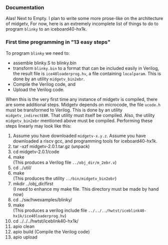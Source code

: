 ### Documentation

Alas! Next to Empty. I plan to write some more prose-like on the
architecture of midgetv, For now, here is an extremely incomplete list
of things to do to program `blinky` to an iceboard40-hx1k.

### First time programming in "13 easy steps"

To program `blinky` we need to:
 - assemble blinky.S to blinky.bin
 - transform `blinky.bin` to a format that can be included easily in Verilog, 
   the result file is `ice40loaderprog.hv`, a file containing
   `localparam`. This is done by an utility `midgetv_bin2ebr`.  
 - Compile the Verilog code, and
 - Upload the Verilog code.

When this is the very first time any instance of midgetv is compiled,
there are some additional steps.  Midgetv depends on microcode, the
file `ucode.h` must be transformed to Verilog. This is done by an
utility `midgetv_indirectEBR`. That utility must itself be
compiled. Also, the utility `midgetv_bin2ebr` mentioned above must be
compiled.  Performing these steps linearly may look like this:


 1.  Assume you have downloaded `midgetv-x.y.z`. Assume
     you have downloaded a riscv gcc, and programming tools for iceboard40-hx1k.
 2.  tar -xzf midgetv-2.0.1.tar.gz
     (unpack)
 3.  cd midgetv-2.0.1/code
 4.  make  
     (This produces a Verilog file `../obj_dir/m_2ebr.v`)
 5.  cd ../util/
 6.  make  
     (This produces the utility `../bin/midgetv_bin2ebr`)
 7.  mkdir ../obj_dir/first  
     (I need to enhance my make file. This directory must be made by hand now)
 8.  cd ../sw/hwexamples/blinky/
 9.  make  
     (This produces a verilog include file `../../../hwtst/iceblink40-hx1k/ice40loaderprog.hv`)
10.  cd ../../../hwtst/iceblink40-hx1k/
11.  apio clean
12.  apio build
     (Compile the Verilog code)
130. apio upload



